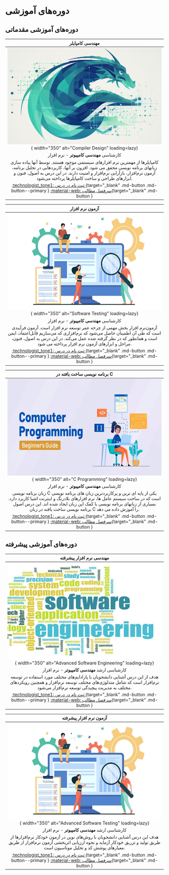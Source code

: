 # دوره‌های آموزشی

## دوره‌های آموزشی مقدماتی 

<div class="grid cards" markdown>

<!-- Compiler -->
<div class="grid" markdown>

|                                                                                                                                   **مهندسی کامپایلر**                                                                                                                                   |
|:---------------------------------------------------------------------------------------------------------------------------------------------------------------------------------------------------------------------------------------------------------------------------------------:|
|                                                                                        ![مهندسی کامپایل](../images/courses/compiler-logo2.png){ width="350" alt="Compiler Design" loading=lazy}                                                                                         |
|                                                                                                                       کارشناسی  **مهندسی کامپیوتر**  - نرم افزار                                                                                                                        |
| کامپایلرها از مهمترین نرم افزارهای سیستمی موجود هستند. توسط آنها پیاده سازی زبانهای برنامه نویسی محقق می شود. افزون بر آنها، کاربردهایی در تحلیل برنامه، آزمون نرم‌افزار، بازآرایی نرم‌افزار و امنیت دارند. در این درس به اصول، فنون و ابزارهای طراحی و ساخت کامپایلرها پرداخته می‌شود. |
|                                                  [:technologist_tone1: ثبت نام در درس ](#){target="_blank" .md-button .md-button--primary }             [ :material-web: سرفصل مطالب](https://m-zakeri.github.io/Compilers){target="_blank" .md-button  }                                                   |

</div>

<!-- Software Testing -->
<div class="grid" markdown>

|                                                                                                                              **آزمون نرم افزار**                                                                                                                               |
|:------------------------------------------------------------------------------------------------------------------------------------------------------------------------------------------------------------------------------------------------------------------------------:|
|                                                                                  ![آزمون نرم افزار](../images/courses/software-testing.jpg){ width="350" alt="Software Testing" loading=lazy}                                                                                  |
|                                                                                                                  کارشناسی   **مهندسی کامپیوتر**  - نرم افزار                                                                                                                   |
| آزمون‌نرم افزار بخش مهمی از چرخه عمر توسعه نرم افزار است. آزمون فرآیندی است که طی آن اطمینان حاصل می‌شود که نرم‌افزاری که می‌سازیم قابل‌اعتماد، ایمن است و همانطور که در نظر گرفته شده عمل می‌کند.  در این درس به اصول، فنون، مراحل و ابزارهای آزمون نرم افزار پرداخته می شود. |
|                                 [:technologist_tone1: ثبت نام در درس ](#){target="_blank" .md-button .md-button--primary }             [ :material-web: سرفصل مطالب](https://m-zakeri.github.io/SoftwareTesting){target="_blank" .md-button  }                                 |

</div>

<!-- Computer Programming -->
<div class="grid" markdown>

|                                                                                                                                **برنامه نویسی ساخت یافته در C**                                                                                                                                |
|:----------------------------------------------------------------------------------------------------------------------------------------------------------------------------------------------------------------------------------------------------------------------------------------------:|
|                                                                                           ![برنامه نویسی در C ](../images/courses/c-programming.png){ width="350" alt="C Programming" loading=lazy}                                                                                            |
|                                                                                                                          کارشناسی   **مهندسی کامپیوتر**  - نرم افزار                                                                                                                           |
| زبان برنامه نویسی C یکی از پایه ای ترین و پرکاربردترین زبان های برنامه نویسی است که در ساخت سیستم عامل ها، نرم افزارهای بلادرنگ و اینترنت اشیا کاربرد دارد. بسیاری از زبانهای برنامه نویسی با کمک این زبان ایجاد شده اند. این درس اصول برنامه نویسی ساخت یافته در زبان C را آموزش داده می دهد. |
|                                               [:technologist_tone1: ثبت نام در درس ](#){target="_blank" .md-button .md-button--primary }             [ :material-web: سرفصل مطالب](https://m-zakeri.github.io/CP){target="_blank" .md-button  }                                                |

</div>

</div>


## دوره‌های آموزشی پیشرفته

<div class="grid cards" markdown>

<!-- Advanced Software Engineering -->
<div class="grid" markdown>

|                                                                                                   **مهندسی نرم افزار پیشرفته**                                                                                                    |
|:---------------------------------------------------------------------------------------------------------------------------------------------------------------------------------------------------------------------------------:|
|                                                      ![مهندسی نرم افزار پیشرفته ](../images/courses/ase.jpg){ width="350" alt="Advanced Software Engineering" loading=lazy}                                                       |
|                                                                                         کارشناسی ارشد   **مهندسی کامپیوتر**  - نرم افزار                                                                                          |
|              هدف از این درس آشنایی دانشجویان با پارادایم‌های مختلف مورد استفاده در توسعه نرم‌افزار است که شامل متدلوژی‌های مختلف توسعه نرم‌افزار و همچنین رویکردهای مختلف به مدیریت پیچیدگی توسعه نرم‌افزار می‌شود.               |
| [:technologist_tone1: ثبت نام در درس ](#){target="_blank" .md-button .md-button--primary }             [ :material-web: سرفصل مطالب](https://m-zakeri.github.io/advanced-software-engineering.html){target="_blank" .md-button  } |

</div>

<!-- Advanced Software Testing -->
<div class="grid" markdown>

|                                                                                               **آزمون نرم افزار پیشرفته**                                                                                                |
|:------------------------------------------------------------------------------------------------------------------------------------------------------------------------------------------------------------------------:|
|                                             ![مهندسی نرم افزار پیشرفته ](../images/courses/software-testing.jpg){ width="350" alt="Advanced Software Testing" loading=lazy}                                              |
|                                                                                     کارشناسی ارشد   **مهندسی کامپیوتر**  - نرم افزار                                                                                     |
|           هدف این درس آشنایی دانشجویان با روش‌های نوین در آزمون خودکار نرم‌افزارها از طریق تولید و تزریق  خودکار آزمایه و نحوه ارزیابی اثربخشی آزمون نرم‌افزار از طریق معیارهای پوشش کد و تحلیل موتاسیون است.            |
| [:technologist_tone1: ثبت نام در درس ](#){target="_blank" .md-button .md-button--primary }             [ :material-web: سرفصل مطالب](https://m-zakeri.github.io/advanced-software-testing){target="_blank" .md-button  } |

</div>

</div>